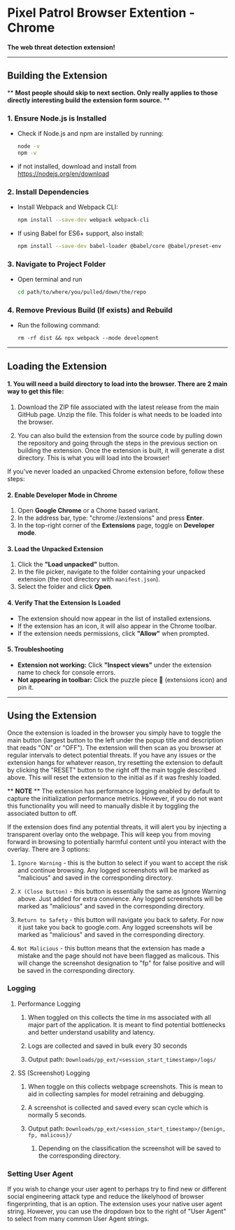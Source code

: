 # Pixel Patrol Browser Extention - Chrome

**The web threat detection extension!**

---

## Building the Extension

\*\* **Most people should skip to next section. Only really applies to those directly interesting build the extension form source.** \*\*

### 1. Ensure Node.js is Installed

- Check if Node.js and npm are installed by running:

  ```sh
  node -v
  npm -v
  ```

- if not installed, download and install from https://nodejs.org/en/download

### 2. Install Dependencies

- Install Webpack and Webpack CLI:

  ```sh
  npm install --save-dev webpack webpack-cli

  ```

- If using Babel for ES6+ support, also install:

  ```sh
  npm install --save-dev babel-loader @babel/core @babel/preset-env
  ```

### 3. Navigate to Project Folder

- Open terminal and run

  ```sh
  cd path/to/where/you/pulled/down/the/repo
  ```

### 4. Remove Previous Build (If exists) and Rebuild

- Run the following command:

  ```
  rm -rf dist && npx webpack --mode development
  ```

---

## Loading the Extension

#### 1. You will need a build directory to load into the browser. There are 2 main way to get this file:

1. Download the ZIP file associated with the latest release from the main GitHub page. Unzip the file. This folder is what needs to be loaded into the browser.

2. You can also build the extension from the source code by pulling down the repository and going through the steps in the previous section on building the extension. Once the extension is built, it will generate a dist directory. This is what you will load into the browser!

If you've never loaded an unpacked Chrome extension before, follow these steps:

#### 2. Enable Developer Mode in Chrome

1. Open **Google Chrome** or a Chome based variant.
2. In the address bar, type: "chrome://extensions" and press **Enter**.
3. In the top-right corner of the **Extensions** page, toggle on **Developer mode**.

#### 3. Load the Unpacked Extension

1. Click the **"Load unpacked"** button.
2. In the file picker, navigate to the folder containing your unpacked extension (the root directory with `manifest.json`).
3. Select the folder and click **Open**.

#### 4. Verify That the Extension Is Loaded

- The extension should now appear in the list of installed extensions.
- If the extension has an icon, it will also appear in the Chrome toolbar.
- If the extension needs permissions, click **"Allow"** when prompted.

#### 5. Troubleshooting

- **Extension not working:** Click **"Inspect views"** under the extension name to check for console errors.
- **Not appearing in toolbar:** Click the puzzle piece 🧩 (extensions icon) and pin it.

---

## Using the Extension

Once the extension is loaded in the browser you simply have to toggle the main button (largest button to the left under the popup title and description that reads "ON" or "OFF"). The extension will then scan as you browser at regular intervals to detect potential threats. If you have any issues or the extension hangs for whatever reason, try resetting the extension to default by clicking the "RESET" button to the right off the main toggle described above. This will reset the extension to the initial as if it was freshly loaded.

\*\* **NOTE** \*\* The extension has performance logging enabled by default to capture the initialization performance metrics. However, if you do not want this functionality you will need to manually disble it by toggling the associated button to off.

If the extension does find any potential threats, it will alert you by injecting a transparent overlay onto the webpage. This will keep you from moving forward in browsing to potentially harmful content until you interact with the overlay. There are 3 options:

1. `Ignore Warning` - this is the button to select if you want to accept the risk and continue browsing. Any logged screenshots will be marked as "malicious" and saved in the corresponding directory.

2. `X (Close Button)` - this button is essentially the same as Ignore Warning above. Just added for extra convience. Any logged screenshots will be marked as "malicious" and saved in the corresponding directory.

3. `Return to Safety` - this button will navigate you back to safety. For now it just take you back to google.com. Any logged screenshots will be marked as "malicious" and saved in the corresponding directory.

4. `Not Malicious` - this button means that the extension has made a mistake and the page should not have been flagged as malicous. This will change the screenshot designation to "fp" for false positive and will be saved in the corresponding directory.

### Logging

1. Performance Logging

   1. When toggled on this collects the time in ms associated with all major part of the application. It is meant to find potential bottlenecks and better understand usability and latency.

   1. Logs are collected and saved in bulk every 30 seconds

   1. Output path: `Downloads/pp_ext/<session_start_timestamp>/logs/`

1. SS (Screenshot) Logging

   1. When toggle on this collects webpage screenshots. This is mean to aid in collecting samples for model retraining and debugging.

   1. A screenshot is collected and saved every scan cycle which is normally 5 seconds.

   1. Output path: `Downloads/pp_ext/<session_start_timestamp>/{benign, fp, malicous}/`

      1. Depending on the classification the screenshot will be saved to the corresponding directory.

### Setting User Agent

If you wish to change your user agent to perhaps try to find new or different social engineering attack type and reduce the likelyhood of browser fingerprinting, that is an option. The extension uses your native user agent string. However, you can use the dropdown box to the right of "User Agent" to select from many common User Agent strings.
